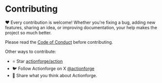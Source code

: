 # Contributing

❤️ Every contribution is welcome! Whether you're fixing a bug, adding new features, sharing an idea, or improving documentation, your help makes the project so much better.

Please read the [Code of Conduct](CODE_OF_CONDUCT.md) before contributing.

Other ways to contribute:

- ⭐ Star [actionforge/action](https://github.com/actionforge/action)
- 🐦 Follow Actionforge on X [@actionforge](https://twitter.com/actionforge)
- 📝 Share what you think about Actionforge.


